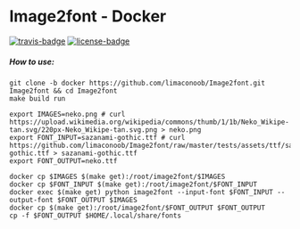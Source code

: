 # Image2font - Docker

[![travis-badge][]][travis] [![license-badge][]][license]

[travis-badge]: https://travis-ci.org/limaconoob/Image2font.svg?branch=docker&style=flat-square
[travis]: https://travis-ci.org/limaconoob/Image2font
[license-badge]: http://img.shields.io/badge/license-GPLv3-blue.svg?style=flat-square
[license]: https://github.com/limaconoob/Image2font/blob/docker/LICENSE

##### How to use:
```shell
git clone -b docker https://github.com/limaconoob/Image2font.git Image2font && cd Image2font
make build run

export IMAGES=neko.png # curl https://upload.wikimedia.org/wikipedia/commons/thumb/1/1b/Neko_Wikipe-tan.svg/220px-Neko_Wikipe-tan.svg.png > neko.png
export FONT_INPUT=sazanami-gothic.ttf # curl https://github.com/limaconoob/Image2font/raw/master/tests/assets/ttf/sazanami-gothic.ttf > sazanami-gothic.ttf
export FONT_OUTPUT=neko.ttf

docker cp $IMAGES $(make get):/root/image2font/$IMAGES
docker cp $FONT_INPUT $(make get):/root/image2font/$FONT_INPUT
docker exec $(make get) python image2font --input-font $FONT_INPUT --output-font $FONT_OUTPUT $IMAGES
docker cp $(make get):/root/image2font/$FONT_OUTPUT $FONT_OUTPUT
cp -f $FONT_OUTPUT $HOME/.local/share/fonts
```
